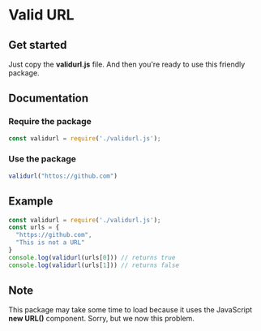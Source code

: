 # Valid URL

## Get started
Just copy the __validurl.js__ file. And then you're ready to use this friendly package.

## Documentation
### Require the package
```js
const validurl = require('./validurl.js');
```

### Use the package
```js
validurl("httos://github.com")
```

## Example
```js
const validurl = require('./validurl.js');
const urls = {
  "https://github.com",
  "This is not a URL"
}
console.log(validurl(urls[0])) // returns true
console.log(validurl(urls[1])) // returns false
```

## Note
This package may take some time to load because it uses the JavaScript __new URL()__ component. Sorry, but we now this problem.
